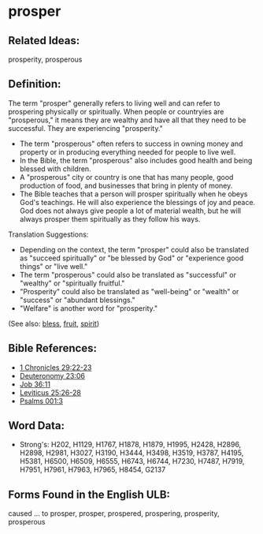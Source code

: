 # prosper

## Related Ideas:

prosperity, prosperous

## Definition:

The term "prosper" generally refers to living well and can refer to prospering physically or spiritually. When people or countryies are "prosperous," it means they are wealthy and have all that they need to be successful. They are experiencing "prosperity."

* The term "prosperous" often refers to success in owning money and property or in producing everything needed for people to live well.
* In the Bible, the term "prosperous" also includes good health and being blessed with children.
* A "prosperous" city or country is one that has many people, good production of food, and businesses that bring in plenty of money.
* The Bible teaches that a person will prosper spiritually when he obeys God's teachings. He will also experience the blessings of joy and peace. God does not always give people a lot of material wealth, but he will always prosper them spiritually as they follow his ways.

Translation Suggestions:

* Depending on the context, the term "prosper" could also be translated as "succeed spiritually" or "be blessed by God" or "experience good things" or "live well."
* The term "prosperous" could also be translated as "successful" or "wealthy" or "spiritually fruitful."
* "Prosperity" could also be translated as "well-being" or "wealth" or "success" or "abundant blessings."
* "Welfare" is another word for "prosperity."

(See also: [bless](../kt/bless.md), [fruit](../other/fruit.md), [spirit](../kt/spirit.md))

## Bible References:

* [1 Chronicles 29:22-23](rc://en/tn/help/1ch/29/22)
* [Deuteronomy 23:06](rc://en/tn/help/deu/23/06)
* [Job 36:11](rc://en/tn/help/job/36/11)
* [Leviticus 25:26-28](rc://en/tn/help/lev/25/26)
* [Psalms 001:3](rc://en/tn/help/psa/001/3)

## Word Data:

* Strong's: H202, H1129, H1767, H1878, H1879, H1995, H2428, H2896, H2898, H2981, H3027, H3190, H3444, H3498, H3519, H3787, H4195, H5381, H6500, H6509, H6555, H6743, H6744, H7230, H7487, H7919, H7951, H7961, H7963, H7965, H8454, G2137

## Forms Found in the English ULB:

caused ... to prosper, prosper, prospered, prospering, prosperity, prosperous



